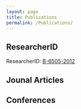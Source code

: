 ```yaml
---
layout: page
title: Publications
permalink: /Publications/
---
```

## ResearcherID

ResearcherID: [B-6505-2012](http://www.researcherid.com/rid/B-6505-2012)

## Jounal Articles


## Conferences
